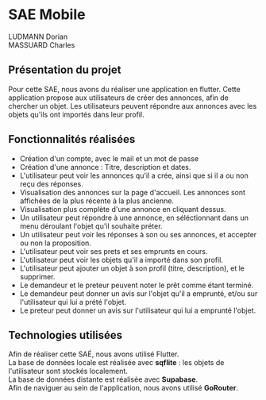 # SAE Mobile

LUDMANN Dorian
<br>
MASSUARD Charles

## Présentation du projet

Pour cette SAE, nous avons du réaliser une application en flutter. Cette application propose aux utilisateurs de créer des annonces, afin de chercher un objet. Les utilisateurs peuvent répondre aux annonces avec les objets qu'ils ont importés dans leur profil.

## Fonctionnalités réalisées

- Création d'un compte, avec le mail et un mot de passe
- Création d'une annonce : Titre, description et dates.
- L'utilisateur peut voir les annonces qu'il a crée, ainsi que si il a ou non reçu des réponses.
- Visualisation des annonces sur la page d'accueil. Les annonces sont affichées de la plus récente à la plus ancienne.
- Visualisation plus complète d'une annonce en cliquant dessus. 
- Un utilisateur peut répondre à une annonce, en séléctionnant dans un menu déroulant l'objet qu'il souhaite préter.
- Un utilisateur peut voir les réponses à son ou ses annonces, et accepter ou non la proposition.
- L'utilisateur peut voir ses prets et ses emprunts en cours.
- L'utilisateur peut voir les objets qu'il a importé dans son profil.
- L'utilisateur peut ajouter un objet à son profil (titre, description), et le supprimer.
- Le demandeur et le preteur peuvent noter le prêt comme étant terminé.
- Le demandeur peut donner un avis sur l'objet qu'il a emprunté, et/ou sur l'utilisateur qui lui a prété l'objet.
- Le preteur peut donner un avis sur l'utilisateur qui lui a emprunté l'objet.

## Technologies utilisées

Afin de réaliser cette SAÉ, nous avons utilisé Flutter.
<br>
La base de données locale est réalisée avec **sqflite** : les objets de l'utilisateur sont stockés localement.
<br>
La base de données distante est réalisée avec **Supabase**.
<br>
Afin de naviguer au sein de l'application, nous avons utilisé **GoRouter**.